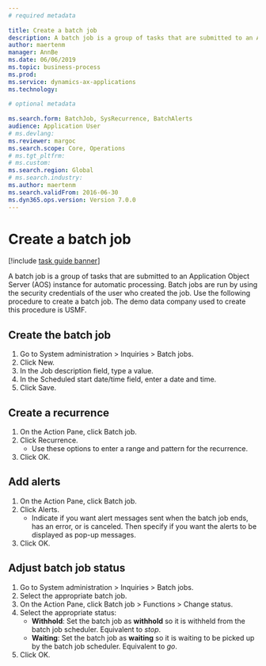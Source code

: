 ```yaml
--- 
# required metadata 
 
title: Create a batch job
description: A batch job is a group of tasks that are submitted to an Application Object Server (AOS) instance for automatic processing. 
author: maertenm
manager: AnnBe 
ms.date: 06/06/2019
ms.topic: business-process 
ms.prod:  
ms.service: dynamics-ax-applications 
ms.technology:  
 
# optional metadata 
 
ms.search.form: BatchJob, SysRecurrence, BatchAlerts   
audience: Application User 
# ms.devlang:  
ms.reviewer: margoc
ms.search.scope: Core, Operations 
# ms.tgt_pltfrm:  
# ms.custom:  
ms.search.region: Global
# ms.search.industry: 
ms.author: maertenm
ms.search.validFrom: 2016-06-30 
ms.dyn365.ops.version: Version 7.0.0 
---
```

# Create a batch job

[!include [task guide banner](../../includes/task-guide-banner.md)]

A batch job is a group of tasks that are submitted to an Application Object Server (AOS) instance for automatic processing. Batch jobs are run by using the security credentials of the user who created the job. Use the following procedure to create a batch job. The demo data company used to create this procedure is USMF.


## Create the batch job
1. Go to System administration > Inquiries > Batch jobs.
2. Click New.
3. In the Job description field, type a value.
4. In the Scheduled start date/time field, enter a date and time.
5. Click Save.

## Create a recurrence
1. On the Action Pane, click Batch job.
2. Click Recurrence.
    * Use these options to enter a range and pattern for the recurrence.  
3. Click OK.

## Add alerts
1. On the Action Pane, click Batch job.
2. Click Alerts.
    * Indicate if you want alert messages sent when the batch job ends, has an error, or is canceled. Then specify if you want the alerts to be displayed as pop-up messages.   
3. Click OK.

## Adjust batch job status
1. Go to System administration > Inquiries > Batch jobs.
2. Select the appropriate batch job.
3. On the Action Pane, click Batch job > Functions > Change status.
4. Select the appropriate status:
    - **Withhold**: Set the batch job as **withhold** so it is withheld from the batch job scheduler. Equivalent to *stop*.
    - **Waiting**: Set the batch job as **waiting** so it is waiting to be picked up by the batch job scheduler. Equivalent to *go*.
5. Click OK.
